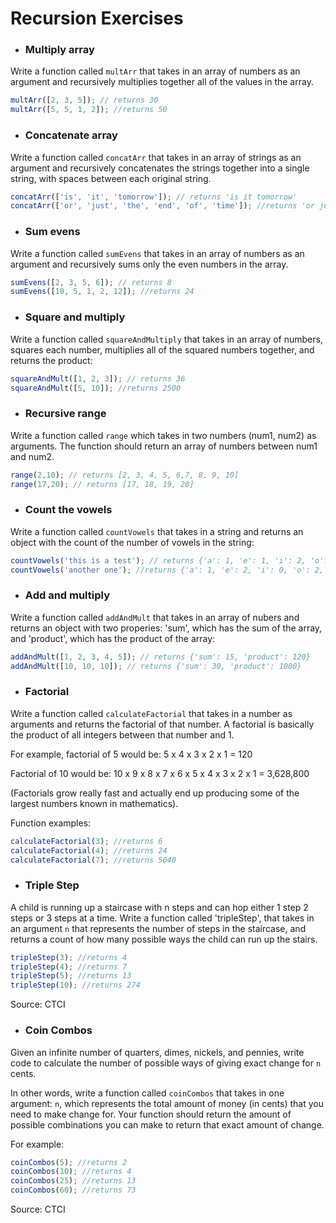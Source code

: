 # Recursion Exercises
- ### Multiply array

Write a function called `multArr` that takes in an array of numbers as an argument and recursively multiplies together all of the values in the array.

```js
multArr([2, 3, 5]); // returns 30
multArr([5, 5, 1, 2]); //returns 50
```

- ### Concatenate array

Write a function called `concatArr` that takes in an array of strings as an argument and recursively concatenates the strings together into a single string, with spaces between each original string.

```js
concatArr(['is', 'it', 'tomorrow']); // returns 'is it tomorrow'
concatArr(['or', 'just', 'the', 'end', 'of', 'time']); //returns 'or just the end of time'
```


- ### Sum evens

Write a function called `sumEvens` that takes in an array of numbers as an argument and recursively sums only the even numbers in the array.

```js
sumEvens([2, 3, 5, 6]); // returns 8
sumEvens([10, 5, 1, 2, 12]); //returns 24
```

- ### Square and multiply

Write a function called `squareAndMultiply` that takes in an array of numbers, squares each number, multiplies all of the squared numbers together, and returns the product:

```js
squareAndMult([1, 2, 3]); // returns 36
squareAndMult([5, 10]); //returns 2500
```

- ### Recursive range

Write a function called `range` which takes in two numbers (num1, num2) as arguments. The function should return an array of numbers between num1 and num2.

```js
range(2,10); // returns [2, 3, 4, 5, 6,7, 8, 9, 10]
range(17,20); // returns [17, 18, 19, 20]
```
- ### Count the vowels

Write a function called `countVowels` that takes in a string and returns an object with the count of the number of vowels in the string:

```js
countVowels('this is a test'); // returns {'a': 1, 'e': 1, 'i': 2, 'o': 0, 'u': 0}
countVowels('another one'); //returns {'a': 1, 'e': 2, 'i': 0, 'o': 2, 'u': 0}
```

- ### Add and multiply

Write a function called `addAndMult` that takes in an array of nubers and returns an object with two properies: 'sum', which has the sum of the array, and 'product', which has the product of the array:

```js
addAndMult([1, 2, 3, 4, 5]); // returns {'sum': 15, 'product': 120}
addAndMult([10, 10, 10]); // returns {'sum': 30, 'product': 1000}
```


- ### Factorial

Write a function called `calculateFactorial` that takes in a number as arguments and returns the factorial of that number. A factorial is basically the product of all integers between that number and 1.

For example, factorial of 5 would be:
5 x 4 x 3 x 2 x 1 = 120

Factorial of 10 would be:
10 x 9 x 8 x 7 x 6 x 5 x 4 x 3 x 2 x 1 = 3,628,800

(Factorials grow really fast and actually end up producing some of the largest numbers known in mathematics).

Function examples:

```js
calculateFactorial(3); //returns 6
calculateFactorial(4); //returns 24
calculateFactorial(7); //returns 5040
```

- ### Triple Step

A child is running up a staircase with n steps and can hop either 1 step 2 steps or 3 steps at a time. Write a function called 'tripleStep', that takes in an argument `n` that represents the number of steps in the staircase, and returns a count of how many possible ways the child can run up the stairs.

```js
tripleStep(3); //returns 4
tripleStep(4); //returns 7
tripleStep(5); //returns 13
tripleStep(10); //returns 274
```

Source: CTCI

- ### Coin Combos

Given an infinite number of quarters, dimes, nickels, and pennies, write code to calculate the number of possible ways of giving exact change for `n` cents.

In other words, write a function called `coinCombos` that takes in one argument: `n`, which represents the total amount of money (in cents) that you need to make change for. Your function should return the amount of possible combinations you can make to return that exact amount of change.

For example:
```js
coinCombos(5); //returns 2
coinCombos(10); //returns 4
coinCombos(25); //returns 13
coinCombos(60); //returns 73
```

Source: CTCI
